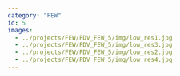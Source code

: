 ```yaml
---
category: "FEW"
id: 5
images:
  - ../projects/FEW/FDV_FEW_5/img/low_res1.jpg
  - ../projects/FEW/FDV_FEW_5/img/low_res3.jpg
  - ../projects/FEW/FDV_FEW_5/img/low_res2.jpg
  - ../projects/FEW/FDV_FEW_5/img/low_res4.jpg
---
```

